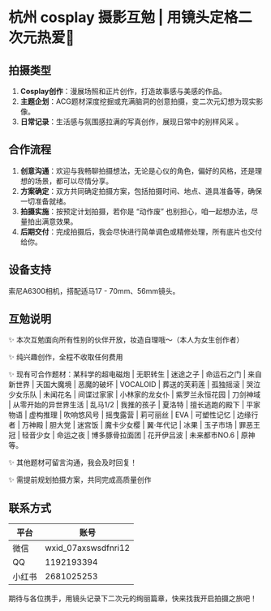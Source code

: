 # 杭州 cosplay 摄影互勉 | 用镜头定格二次元热爱📸

## 拍摄类型
1. **Cosplay创作**：漫展场照和正片创作，打造故事感与美感的作品。
2. **主题企划**：ACG题材深度挖掘或充满脑洞的创意拍摄，变二次元幻想为现实影像。
3. **日常记录**：生活感与氛围感拉满的写真创作，展现日常中的别样风采 。

## 合作流程
1. **创意沟通**：欢迎与我畅聊拍摄想法，无论是心仪的角色，偏好的风格，还是理想的场景，都可以尽情分享。
2. **方案确定**：双方共同确定拍摄方案，包括拍摄时间、地点、道具准备等，确保一切准备就绪。
3. **拍摄实施**：按预定计划拍摄，若你是 “动作废” 也别担心，咱一起想办法，尽量拍出满意效果。
4. **后期交付**：完成拍摄后，我会尽快进行简单调色或精修处理，所有底片也交付给你。

## 设备支持
索尼A6300相机，搭配适马17 - 70mm、56mm镜头。

## 互勉说明
✨ 本次互勉面向所有性别的伙伴开放，妆造自理哦～（本人为女生创作者）

✨ 纯兴趣创作，全程不收取任何费用

✨ 现有可合作题材：某科学的超电磁炮 | 无职转生 | 迷途之子 | 命运石之门 | 来自新世界 | 天国大魔境 | 恶魔的破坏 | VOCALOID | 葬送的芙莉莲 | 孤独摇滚 | 哭泣少女乐队 | 未闻花名 | 间谍过家家 | 小林家的龙女仆 | 紫罗兰永恒花园 | 刀剑神域 | 从零开始的异世界生活 | 乱马1/2 | 我推的孩子 | 夏洛特 | 擅长逃跑的殿下 | 平家物语 | 虚构推理 | 吹响悠风号 | 摇曳露营 | 莉可丽丝 | EVA | 可塑性记忆 | 边缘行者 | 万神殿 | 胆大党 | 迷宫饭 | 魔卡少女樱 | 翼·年代记 | 冰果 | 玉子市场 | 罪恶王冠 | 轻音少女 | 命运之夜 | 博多豚骨拉面团 | 花开伊吕波 | 未来都市NO.6 | 原神 等。

✨ 其他题材可留言沟通，我会及时回复！

✨ 需提前规划拍摄方案，共同完成高质量创作

## 联系方式
|平台|账号|
|----|----|
|微信|wxid_07axswsdfnri12|
|QQ|1192193394|
|小红书|2681025253|

期待与各位携手，用镜头记录下二次元的绚丽篇章，快来找我开启拍摄之旅吧！